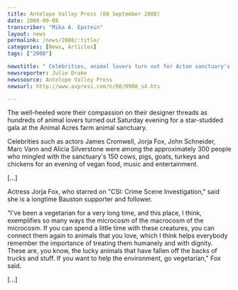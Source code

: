 ```yaml
---
title: Antelope Valley Press (08 September 2008)
date: 2008-09-08
transcriber: "Mika A. Epstein"
layout: news
permalink: /news/2008/:title/
categories: [News, Articles]
tags: ["2008"]

newstitle: " Celebrities, animal lovers turn out for Acton sanctuary's gala"
newsreporter: Julie Drake
newssource: Antelope Valley Press
newsurl: http://www.avpress.com/n/08/0908_s4.hts

---
```


The well-heeled wore their compassion on their designer threads as hundreds of animal lovers turned out Saturday evening for a star-studded gala at the Animal Acres farm animal sanctuary.

Celebrities such as actors James Cromwell, Jorja Fox, John Schneider, Marc Vann and Alicia Silverstone were among the approximately 300 people who mingled with the sanctuary's 150 cows, pigs, goats, turkeys and chickens for an evening of vegan food, music and entertainment.

[...]

Actress Jorja Fox, who starred on "CSI: Crime Scene Investigation," said she is a longtime Bauston supporter and follower.

"I've been a vegetarian for a very long time, and this place, I think, exemplifies so many ways the microcosm of the macrocosm of the microcosm. If you can spend a little time with these creatures, you can connect them again to animals that you love, which I think helps everybody remember the importance of treating them humanely and with dignity. These are, you know, the lucky animals that have fallen off the backs of trucks and stuff. If you want to help the environment, go vegetarian," Fox said.

[...]
